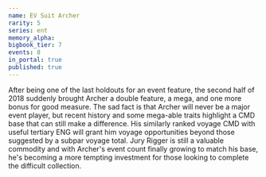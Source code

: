 ```yaml
---
name: EV Suit Archer
rarity: 5
series: ent
memory_alpha:
bigbook_tier: 7
events: 8
in_portal: true
published: true
---
```


After being one of the last holdouts for an event feature, the second half of 2018 suddenly brought Archer a double feature, a mega, and one more bonus for good measure. The sad fact is that Archer will never be a major event player, but recent history and some mega-able traits highlight a CMD base that can still make a difference. His similarly ranked voyage CMD with useful tertiary ENG will grant him voyage opportunities beyond those suggested by a subpar voyage total. Jury Rigger is still a valuable commodity and with Archer's event count finally growing to match his base, he's becoming a more tempting investment for those looking to complete the difficult collection.
